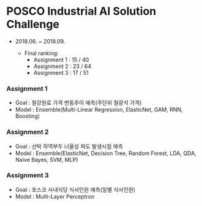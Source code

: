 # POSCO Industrial AI Solution Challenge

- 2018.06. ~ 2018.09.

  * Final ranking:
    + Assignment 1 : 15 / 40
    + Assignment 2 : 23 / 64
    + Assignment 3 : 17 / 51
  
### Assignment 1
- Goal : 철강원료 가격 변동추이 예측(주단위 철광석 가격)
- Model : Ensemble(Multi-Linear Regression, ElasticNet, GAM, RNN, Boosting)

### Assignment 2
- Goal : 선박 하역부두 너울성 파도 발생시점 예측
- Model : Ensemble(ElasticNet, Decision Tree, Random Forest, LDA, QDA, Naive Bayes, SVM, MLP)

### Assignment 3
- Goal : 포스코 사내식당 식사인원 예측(일별 식사인원)
- Model : Multi-Layer Perceptron